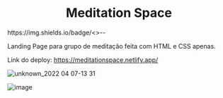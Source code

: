 <h1 align="center">Meditation Space</h1>
https://img.shields.io/badge/<>-<Linkedin>-<blue>

Landing Page para grupo de meditação feita com HTML e CSS apenas.

Link do deploy: https://meditationspace.netlify.app/

![unknown_2022 04 07-13 31](https://user-images.githubusercontent.com/101764993/162253029-74ae1b2f-bf03-4923-979d-4d0c26529919.gif)

![image](https://user-images.githubusercontent.com/101764993/162251699-859a1741-d147-49c8-8a21-4fe33635e616.png)
